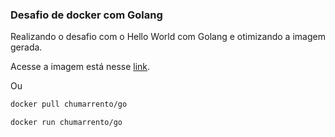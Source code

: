 ### Desafio de docker com Golang

Realizando o desafio com o Hello World com Golang e otimizando a imagem gerada. 

Acesse a imagem está nesse [link](https://hub.docker.com/r/chumarrento/go).

Ou

```bash
docker pull chumarrento/go

docker run chumarrento/go
```

